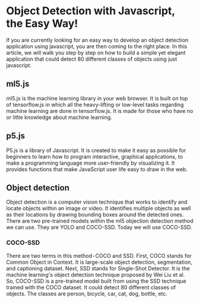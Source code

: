 # Object Detection with Javascript, the Easy Way!

If you are currently looking for an easy way to develop an object detection application using javascript, you are then coming to the right place. In this article, we will walk you step by step on how to build a simple yet elegant application that could detect 80 different classes of objects using just javascript.

## ml5.js
ml5.js is the machine learning library in your web browser. It is built on top of tensorflow.js in which all the heavy-lifting or low-level tasks regarding machine learning are done in tensorflow.js. It is made for those who have no or little knowledge about machine learning.

## p5.js
P5.js is a library of Javascript. It is created to make it easy as possible for beginners to learn how to program interactive, graphical applications, to make a programming language more user-friendly by visualizing it. It provides functions that make JavaScript user life easy to draw in the web.

## Object detection
Object detection is a computer vision technique that works to identify and locate objects within an image or video. It identifies multiple objects as well as their locations by drawing bounding boxes around the detected ones. There are two pre-trained models within the ml5 objection detection method we can use. They are YOLO and COCO-SSD. Today we will use COCO-SSD.

### COCO-SSD
There are two terms in this method - COCO and SSD. First, COCO stands for Common Object in Context. It is large-scale object detection, segmentation, and captioning dataset. Next, SSD stands for Single-Shot Detector. It is the machine learning's object detection technique proposed by Wei Liu et al. So, COCO-SSD is a pre-trained model built from using the SSD technique trained with the COCO dataset. It could detect 80 different classes of objects. The classes are person, bicycle, car, cat, dog, bottle, etc.
